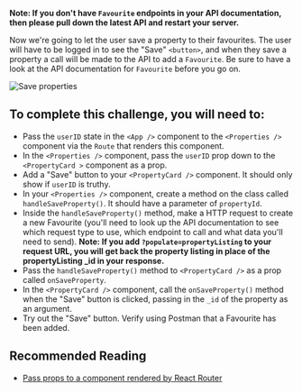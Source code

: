 **Note: If you don't have `Favourite` endpoints in your API documentation, then please pull down the latest API and restart your server.**

Now we're going to let the user save a property to their favourites. The user will have to be logged in to see the "Save" `<button>`, and when they save a property a call will be made to the API to add a `Favourite`. Be sure to have a look at the API documentation for `Favourite` before you go on.

![Save properties](https://s3.eu-west-2.amazonaws.com/mcrcodes/course/surreal-estate/save.png)

## To complete this challenge, you will need to:

- Pass the `userID` state in the `<App />` component to the `<Properties />` component via the `Route` that renders this component.
- In the `<Properties />` component, pass the `userID` prop down to the `<PropertyCard >` component as a prop.
- Add a "Save" button to your `<PropertyCard />` component. It should only show if `userID` is truthy.
- In your `<Properties />` component, create a method on the class called `handleSaveProperty()`. It should have a parameter of `propertyId`.
- Inside the `handleSaveProperty()` method, make a HTTP request to create a new Favourite (you'll need to look up the API documentation to see which request type to use, which endpoint to call and what data you'll need to send). **Note: If you add `?populate=propertyListing` to your request URL, you will get back the property listing in place of the propertyListing _id in your response.**
- Pass the `handleSaveProperty()` method to `<PropertyCard />` as a prop called `onSaveProperty`.
- In the `<PropertyCard />` component, call the `onSaveProperty()` method when the "Save" button is clicked, passing in the `_id` of the property as an argument.
- Try out the "Save" button. Verify using Postman that a Favourite has been added.

## Recommended Reading
* [Pass props to a component rendered by React Router](https://tylermcginnis.com/react-router-pass-props-to-components/)